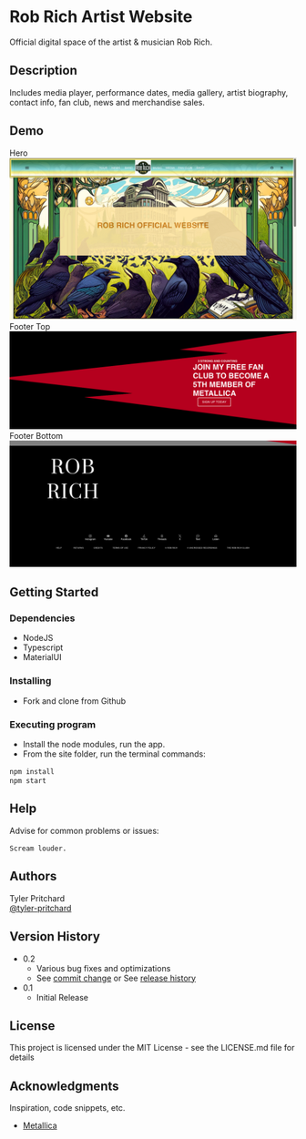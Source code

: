 # Rob Rich Artist Website

Official digital space of the artist & musician Rob Rich.

## Description

Includes media player, performance dates, media gallery, artist biography, contact info, fan club, news and merchandise sales.

## Demo
Hero
![Hero](./screenshots/Hero.png)
Footer Top
![Footer1](./screenshots/Footer2.png)
Footer Bottom
![Footer2](./screenshots/Footer1.png)

## Getting Started

### Dependencies

* NodeJS
* Typescript
* MaterialUI

### Installing

* Fork and clone from Github

### Executing program

* Install the node modules, run the app.
* From the site folder, run the terminal commands:
```
npm install
npm start
```

## Help

Advise for common problems or issues:
```
Scream louder.
```

## Authors

Tyler Pritchard  
[@tyler-pritchard](https://github.com/tyler-pritchard)

## Version History

* 0.2
    * Various bug fixes and optimizations
    * See [commit change]() or See [release history]()
* 0.1
    * Initial Release

## License

This project is licensed under the MIT License - see the LICENSE.md file for details

## Acknowledgments

Inspiration, code snippets, etc.
* [Metallica](https://www.metallica.com)
